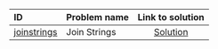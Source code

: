| ID | Problem name | Link to solution |
|:---|:---|:---:|
| [joinstrings](https://open.kattis.com/problems/joinstrings) | Join Strings | [Solution](https://github.com/versenyi98/kattis-solutions/tree/main/solutions/Join%20Strings)|
